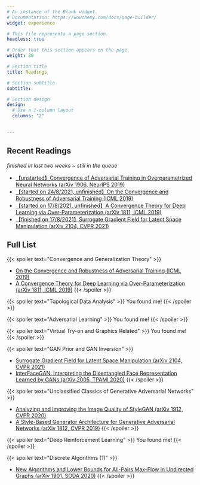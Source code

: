 ```yaml
---
# An instance of the Blank widget.
# Documentation: https://wowchemy.com/docs/page-builder/
widget: experience

# This file represents a page section.
headless: true

# Order that this section appears on the page.
weight: 30

# Section title
title: Readings

# Section subtitle
subtitle:

# Section design
design:
  # Use a 1-column layout
  columns: "2"
  

---
```


## Recent Readings
_finished in last two weeks ~ still in the queue_
* [【unstarted】Convergence of Adversarial Training in Overparametrized Neural Networks (arXiv 1906, NeurIPS 2019)](https://arxiv.org/abs/1906.07916)
* [【started on 24/8/2021, unfinished】On the Convergence and Robustness of Adversarial Training (ICML 2019)](https://people.eng.unimelb.edu.au/baileyj/papers/ICML_Adversarial_full_reducedsize.pdf)
* [【started on 17/8/2021, unfinished】A Convergence Theory for Deep Learning via Over-Parameterization (arXiv 1811, ICML 2019)](https://arxiv.org/abs/1811.03962)
* [【finished on 17/8/2021】Surrogate Gradient Field for Latent Space Manipulation (arXiv 2104, CVPR 2021)](https://arxiv.org/abs/2104.09065)

## Full List

{{< spoiler text="Convergence and Generalization Theory" >}}
- [On the Convergence and Robustness of Adversarial Training (ICML 2019)](https://people.eng.unimelb.edu.au/baileyj/papers/ICML_Adversarial_full_reducedsize.pdf)
- [A Convergence Theory for Deep Learning via Over-Parameterization (arXiv 1811, ICML 2019)](https://arxiv.org/abs/1811.03962)
{{< /spoiler >}}

{{< spoiler text="Topological Data Analysis" >}}
You found me!
{{< /spoiler >}}

{{< spoiler text="Adversarial Learning" >}}
You found me!
{{< /spoiler >}}

{{< spoiler text="Virtual Try-on and Graphics Related" >}}
You found me!
{{< /spoiler >}}

{{< spoiler text="GAN Prior and GAN Inversion" >}}
- [Surrogate Gradient Field for Latent Space Manipulation (arXiv 2104, CVPR 2021)](https://arxiv.org/abs/2104.09065)
- [InterFaceGAN: Interpreting the Disentangled Face Representation Learned by GANs (arXiv 2005, TPAMI 2020)](https://arxiv.org/abs/2005.09635)
{{< /spoiler >}}

{{< spoiler text="Unclassified Classics of Generative Adversarial Networks" >}}
- [Analyzing and Improving the Image Quality of StyleGAN (arXiv 1912, CVPR 2020)](https://openaccess.thecvf.com/content_CVPR_2020/html/Karras_Analyzing_and_Improving_the_Image_Quality_of_StyleGAN_CVPR_2020_paper.html)
- [A Style-Based Generator Architecture for Generative Adversarial Networks (arXiv 1812, CVPR 2019)](https://openaccess.thecvf.com/content_CVPR_2019/html/Karras_A_Style-Based_Generator_Architecture_for_Generative_Adversarial_Networks_CVPR_2019_paper.html)
{{< /spoiler >}}

{{< spoiler text="Deep Reinforcement Learning" >}}
You found me!
{{< /spoiler >}}

{{< spoiler text="Discrete Algorithms (1)" >}}
- [New Algorithms and Lower Bounds for All-Pairs Max-Flow in Undirected Graphs (arXiv 1901, SODA 2020)](https://epubs.siam.org/doi/abs/10.1137/1.9781611975994.4)
{{< /spoiler >}}
